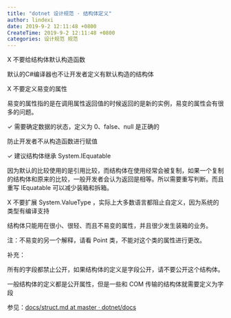 ```yaml
---
title: "dotnet 设计规范 · 结构体定义"
author: lindexi
date: 2019-9-2 12:11:48 +0800
CreateTime: 2019-9-2 12:11:48 +0800
categories: 设计规范 规范
---
```



<!--more-->





<!-- 标签：设计规范，规范 -->

X 不要给结构体默认构造函数

默认的C#编译器也不让开发者定义有默认构造的结构体

X 不要定义易变的属性

易变的属性指的是在调用属性返回值的时候返回的是新的实例，易变的属性会有很多的问题。

✓ 需要确定数据的状态，定义为 0、false、null 是正确的

防止开发者不从构造函数进行赋值

✓ 建议结构体继承 System.IEquatable 

因为默认的比较使用的是引用比较，而结构体在使用经常会被复制，如果一个复制的结构体和原来的比较，一般开发者会认为返回是相等。所以需要重写判断。而且重写 IEquatable 可以减少装箱和拆箱。

X 不要扩展 System.ValueType ，实际上大多数语言都阻止自定义，因为系统的类型有编译支持

结构体只能用在很小、很轻、而且不易变的属性，并且很少发生装箱的业务。

注：不易变的另一个解释，请看 Point 类，不能对这个类的属性进行更改。

补充：

所有的字段都禁止公开，如果结构体的定义是字段公开，请不要公开这个结构体。

一般结构体的定义都是公开属性，但是一些和 COM 传输的结构体就需要定义为字段

参见：[docs/struct.md at master · dotnet/docs](https://github.com/dotnet/docs/blob/master/docs/standard/design-guidelines/struct.md )




